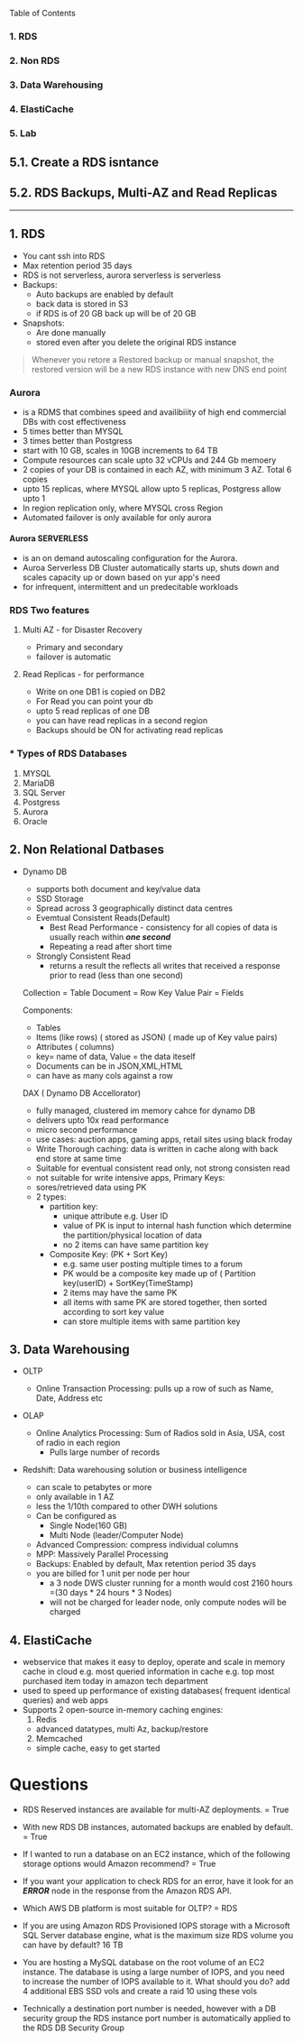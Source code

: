 
Table of Contents
### 1. RDS
### 2. Non RDS
### 3. Data Warehousing
### 4. ElastiCache
### 5. Lab
  ## 5.1. Create a RDS isntance
  ## 5.2. RDS Backups, Multi-AZ and Read Replicas
  
***************************

## 1.  RDS
* You cant ssh into RDS
* Max retention period 35 days
* RDS is not serverless, aurora serverless is serverless
* Backups:
  * Auto backups are enabled by default
  * back data is stored in S3
  * if RDS is of 20 GB back up will be of 20 GB
* Snapshots:
  * Are done manually
  * stored even after you delete the original RDS instance
  
 
> Whenever you retore a Restored backup or manual snapshot, the restored version will be a new RDS instance with new DNS end point

### Aurora
  * is a RDMS that combines speed and availibiiity of high end commercial DBs with cost effectiveness
  * 5 times better than MYSQL
  * 3 times better than Postgress
  * start with 10 GB, scales in 10GB increments to 64 TB
  * Compute resources can scale upto 32 vCPUs and 244 Gb memoery
  * 2 copies of your DB is contained in each AZ, with minimum 3 AZ. Total 6 copies
  * upto 15 replicas, where MYSQL allow upto 5 replicas, Postgress allow upto 1
  * In region replication only, where MYSQL cross Region
  * Automated failover is only available for only aurora
  
  #### Aurora SERVERLESS
   * is an on demand autoscaling configuration for the Aurora. 
   * Auroa Serverless DB Cluster automatically starts up, shuts down and scales capacity up or down based on yur app's need
   * for infrequent, intermittent and un predecitable workloads 
   
   
  
  
### RDS Two features

  1. Multi AZ - for Disaster Recovery  
     * Primary and secondary
     * failover is automatic
  
  2. Read Replicas - for performance 
      * Write on one DB1 is copied on DB2
      * For Read you can point your db
      * upto 5 read replicas of one DB
      * you can have read replicas in a second region
      * Backups should be ON for activating read replicas

### * Types of RDS Databases
  1. MYSQL
  2. MariaDB
  3. SQL Server
  4. Postgress
  5. Aurora
  6. Oracle
 

## 2. Non Relational Datbases
 * Dynamo DB
   * supports both document and key/value data
   * SSD Storage
   * Spread across 3 geographically distinct data centres
   * Evemtual Consistent Reads(Default)
      * Best Read Performance - consistency for all copies of data is usually reach within ***one second***
      * Repeating a read after short time 
   * Strongly Consistent Read
      * returns a result the reflects all writes that received a response prior to read (less than one second)
   
   Collection     = Table
   Document       = Row
   Key Value Pair = Fields
   
   Components:
    * Tables
    * Items (like rows) ( stored as JSON) ( made up of Key value pairs)
    * Attributes ( columns)
    * key= name of data, Value = the data iteself
    * Documents can be in JSON,XML,HTML
    * can have as many cols against a row
    
    DAX ( Dynamo DB Accellorator)
      * fully managed, clustered im memory cahce for dynamo DB
      * delivers upto 10x read performance
      * micro second performance
      * use cases: auction apps, gaming apps, retail sites using black froday
      * Write Thorough caching:   data is written in cache along with back end store at same time
      * Suitable for eventual consistent read only, not strong consisten read
      * not suitable for write intensive apps,
    Primary Keys:
      * sores/retrieved data using PK
      * 2 types:
        * partition key: 
          * unique attribute e.g. User ID
          * value of PK is input to internal hash function which determine the partition/physical location of data
          * no 2 items can have same partition key
        * Composite Key: (PK + Sort Key)
          * e.g. same user posting multiple times to a forum
          * PK would be a composite key made up of ( Partition key(userID) + SortKey(TimeStamp) 
          * 2 items may have the same PK
          * all items with same PK are stored together, then sorted according to sort key value
          * can store multiple items with same partition key
   
## 3. Data Warehousing
  * OLTP 
    * Online Transaction Processing: pulls up a row of such as Name, Date, Address etc
  
  * OLAP
    * Online Analytics Processing: Sum of Radios sold in Asia, USA, cost of radio in each region
      * Pulls large number of records
  
  * Redshift: Data warehousing solution or business intelligence
    * can scale to petabytes or more
    * only available in 1 AZ
    * less the 1/10th compared to other DWH solutions
    * Can be configured as
      * Single Node(160 GB)
      * Multi Node (leader/Computer Node)
    * Advanced Compression: compress individual columns
    * MPP: Massively Parallel Processing
    * Backups: Enabled by default, Max retention period 35 days
    * you are billed for 1 unit per node per hour
      * a 3 node DWS cluster running for a month would cost 2160 hours =(30 days * 24 hours * 3 Nodes)
      * will not be charged for leader node, only compute nodes will be charged
      
## 4. ElastiCache
  * webservice that makes it easy to deploy, operate and scale in memory cache in cloud
    e.g. most queried information in cache e.g. top most purchased item today in amazon tech department
  * used to speed up performance of existing databases( frequent identical queries) and web apps
  * Supports 2 open-source in-memory caching engines:
     1. Redis
      * advanced datatypes, multi Az, backup/restore
     2. Memcached
      * simple cache, easy to get started



# Questions

* RDS Reserved instances are available for multi-AZ deployments. = True

* With new RDS DB instances, automated backups are enabled by default. = True

* If I wanted to run a database on an EC2 instance, which of the following storage options would Amazon recommend?  = True

* If you want your application to check RDS for an error, have it look for an ___ERROR___ node in the response from the Amazon RDS API.

* Which AWS DB platform is most suitable for OLTP? = RDS

* If you are using Amazon RDS Provisioned IOPS storage with a Microsoft SQL Server database engine, what is the maximum size RDS volume you can have by default? 16 TB

* You are hosting a MySQL database on the root volume of an EC2 instance. The database is using a large number of IOPS, and you need to increase the number of IOPS available to it. What should you do?  add 4 additional EBS SSD vols and create  a raid 10 using these vols

* Technically a destination port number is needed, however with a DB security group the RDS instance port number is automatically applied to the RDS DB Security Group
